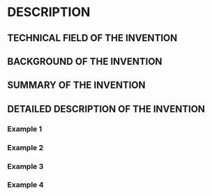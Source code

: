 # DESCRIPTION

## TECHNICAL FIELD OF THE INVENTION

## BACKGROUND OF THE INVENTION

## SUMMARY OF THE INVENTION

## DETAILED DESCRIPTION OF THE INVENTION

### Example 1

### Example 2

### Example 3

### Example 4

